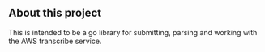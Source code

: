 ## About this project

This is intended to be a go library for submitting, parsing and working with the AWS transcribe service.
